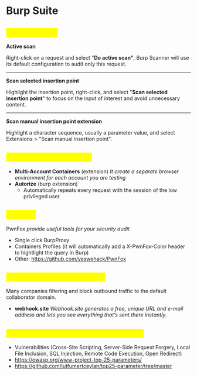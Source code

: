 # Burp Suite

## <mark style="color:yellow;">**Burp Scanner**</mark>

**Active scan**

Right-click on a request and select "**Do active scan"**, Burp Scanner will use its default configuration to audit only this request.

***

**Scan selected insertion point**

Highlight the insertion point, right-click, and select "**Scan selected insertion point**" to focus on the input of interest and avoid unnecessary content.

***

**Scan manual insertion point extension**

Highlight a character sequence, usually a parameter value, and select Extensions > "Scan manual insertion point".

## <mark style="color:yellow;">**Broken Access Control**</mark>

* **Multi-Account Containers** (extension) _It create a separate browser environment for each account you are testing_
* **Autorize** (burp extension)
  * Automatically repeats every request with the session of the low privileged user

## <mark style="color:yellow;">**PwnFox**</mark>

PwnFox _provide useful tools for your security audit_

* Single click BurpProxy
* Containers Profiles (it will automatically add a X-PwnFox-Color header to hightlight the query in Burp)
* Other: https://github.com/yeswehack/PwnFox

## <mark style="color:yellow;">**Out of band vulnerabilities**</mark>

Many companies filtering and block outbound traffic to the default collaborator domain.

* **webhook.site** _Webhook.site generates a free, unique URL and e-mail address and lets you see everything that’s sent there instantly._

## <mark style="color:yellow;">**Logger ++ filters: Top 25 Parameters**</mark>

* Vulnerabilities (Cross-Site Scripting, Server-Side Request Forgery, Local File Inclusion, SQL Injection, Remote Code Execution, Open Redirect)
* https://owasp.org/www-project-top-25-parameters/
* https://github.com/lutfumertceylan/top25-parameter/tree/master
